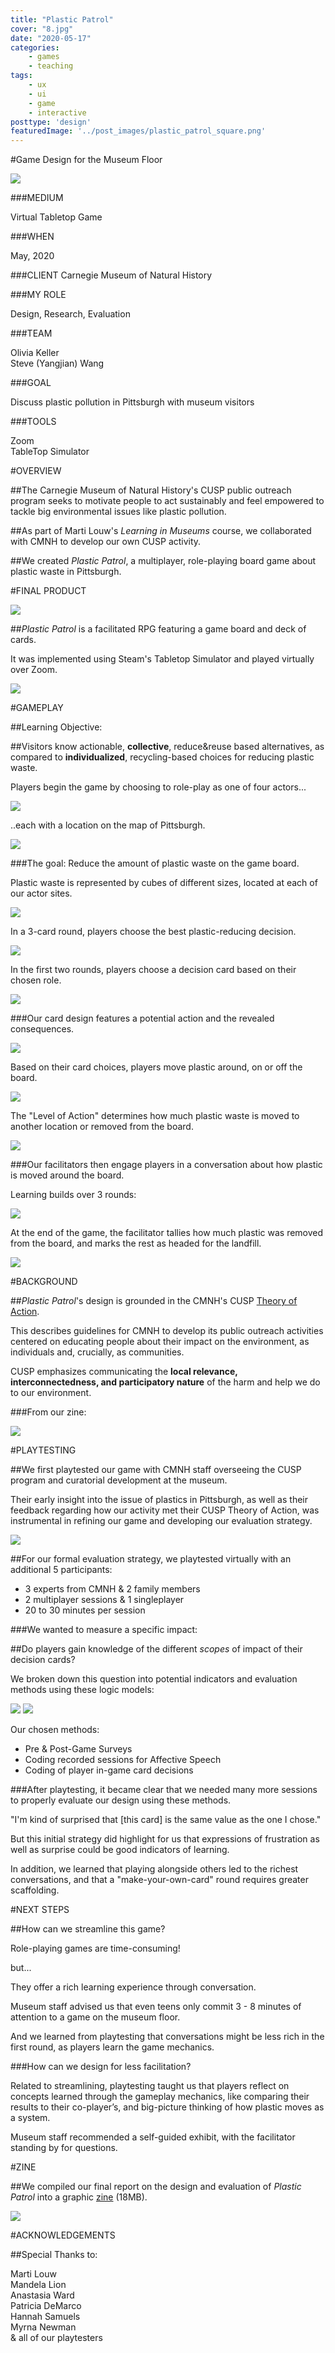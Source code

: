 ```yaml
---
title: "Plastic Patrol"
cover: "8.jpg"
date: "2020-05-17"
categories:
    - games
    - teaching
tags:
    - ux
    - ui
    - game
    - interactive
posttype: 'design'
featuredImage: '../post_images/plastic_patrol_square.png'
---
```


#Game Design for the Museum Floor

<cover-img>

<img src="../post_images/plastic_patrol/ptest_board1.png">

</cover-img>

<design-meta>

###MEDIUM

Virtual Tabletop Game

###WHEN

May, 2020

###CLIENT
Carnegie Museum of Natural History

###MY ROLE

Design, Research, Evaluation

###TEAM

Olivia Keller\
Steve (Yangjian) Wang

###GOAL

Discuss plastic pollution in Pittsburgh with museum visitors

###TOOLS

Zoom\
TableTop Simulator

</design-meta>

<grid-container>

#OVERVIEW

##The Carnegie Museum of Natural History's CUSP public outreach program seeks to motivate people to act sustainably and feel empowered to tackle big environmental issues like plastic pollution.

##As part of Marti Louw's *Learning in Museums* course, we collaborated with CMNH to develop our own CUSP activity.

##We created *Plastic Patrol*, a multiplayer, role-playing board game about plastic waste in Pittsburgh.

#FINAL PRODUCT

<full-width-image>

<img src="../post_images/plastic_patrol/ptest_cards.png">

</full-width-image>

##*Plastic Patrol* is a facilitated RPG featuring a game board and deck of cards.

It was implemented using Steam's Tabletop Simulator and played virtually over Zoom.

<img src="../post_images/plastic_patrol/ptest_board2.png">

#GAMEPLAY

##Learning Objective:

##Visitors know actionable, **collective**, reduce&reuse based alternatives, as compared to **individualized**, recycling-based choices for reducing plastic waste.

Players begin the game by choosing to role-play as one of four actors...

<img src="../post_images/plastic_patrol/stakeholders.png">

..each with a location on the map of Pittsburgh.

<img src="../post_images/plastic_patrol/stakeholders_map.png">

###The goal: Reduce the amount of plastic waste on the game board.

Plastic waste is represented by cubes of different sizes, located at each of our actor sites.

<img src="../post_images/plastic_patrol/cubes.png">

In a 3-card round, players choose the best plastic-reducing decision.

<img src="../post_images/plastic_patrol/ptest_cards.png">

In the first two rounds, players choose a decision card based on their chosen role.

<img src="../post_images/plastic_patrol/card_samples.png">

###Our card design features a potential action and the revealed consequences.

<img src="../post_images/plastic_patrol/card_design.png">

Based on their card choices, players move plastic around, on or off the board.

<img src="../post_images/plastic_patrol/cards_ontheboard.png">

The "Level of Action" determines how much plastic waste is moved to another location or removed from the board.

<img src="../post_images/plastic_patrol/card_design2.png">

###Our facilitators then engage players in a conversation about how plastic is moved around the board.


Learning builds over 3 rounds:

<img src="../post_images/plastic_patrol/phases.png">

At the end of the game, the facilitator tallies how much plastic was removed from the board, and marks the rest as headed for the landfill.

<img src="../post_images/plastic_patrol/score.png">

#BACKGROUND

##*Plastic Patrol*'s design is grounded in the CMNH's CUSP [Theory of Action](http://www.cuspproject.org/learning-science/principles#.Xxs_rPhKhQI).

This describes guidelines for CMNH to develop its public outreach activities centered on educating people about their impact on the environment, as individuals and, crucially, as communities.

CUSP emphasizes communicating the **local relevance, interconnectedness, and participatory nature** of the harm and help we do to our environment.

###From our zine:

<img src="../post_images/plastic_patrol/zine_theoryofaction.png">

#PLAYTESTING

##We first playtested our game with CMNH staff overseeing the CUSP program and curatorial development at the museum.

Their early insight into the issue of plastics in Pittsburgh, as well as their feedback regarding how our activity met their CUSP Theory of Action, was instrumental in refining our game and developing our evaluation strategy.

<full-width-image>

<img src="../post_images/plastic_patrol/ptest_mandi_asia.png">

</full-width-image>

##For our formal evaluation strategy, we playtested virtually with an additional 5 participants:
- 3 experts from CMNH & 2 family members
- 2 multiplayer sessions & 1 singleplayer
- 20 to 30 minutes per session



###We wanted to measure a specific impact:

##Do players gain knowledge of the different *scopes* of impact of their decision cards?

We broken down this question into potential indicators and evaluation methods using these logic models:

<img src="../post_images/plastic_patrol/learning_logic.png">

<img src="../post_images/plastic_patrol/learning_logic2.png">

Our chosen methods:
- Pre & Post-Game Surveys
- Coding recorded sessions for Affective Speech
- Coding of player in-game card decisions

###After playtesting, it became clear that we needed many more sessions to properly evaluate our design using these methods.

<quote>

"I'm kind of surprised that [this card] is the same value as the one I chose."

</quote>

But this initial strategy did highlight for us that expressions of frustration as well as surprise could be good indicators of learning. 

In addition, we learned that playing alongside others led to the richest conversations, and that a "make-your-own-card" round requires greater scaffolding. 

#NEXT STEPS

##How can we streamline this game?

Role-playing games are time-consuming!

but...

They offer a rich learning experience through conversation.

Museum staff advised us that even teens only commit 3 - 8 minutes of attention to a game on the museum floor.

And we learned from playtesting that conversations might be less rich in the first round, as players learn the game mechanics.

###How can we design for less facilitation?

Related to streamlining, playtesting taught us that players reflect on concepts learned through the gameplay mechanics, like comparing their results to their co-player’s, and big-picture thinking of how plastic moves as a system.

Museum staff recommended a self-guided exhibit, with the facilitator standing by for questions.

#ZINE

##We compiled our final report on the design and evaluation of *Plastic Patrol* into a graphic [zine](https://drive.google.com/file/d/1LoQD-OIJm-1Hoz3PXn8dQYtMRMznZ-nZ/view?usp=sharing) (18MB).

<img src="../post_images/plastic_patrol/zine_reflection_spread.png">

#ACKNOWLEDGEMENTS

##Special Thanks to:

Marti Louw\
Mandela Lion\
Anastasia Ward\
Patricia DeMarco\
Hannah Samuels\
Myrna Newman\
& all of our playtesters

</grid-container>